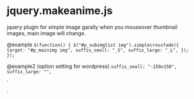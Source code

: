 # jquery.makeanime.js

jquery plugin for simple image garally
when you mouseover thumbnail images, main image will change.

@example
`
  $(function() {
   $("#p_subimglist img").simplecrossfade({
     target: "#p_mainimg img",
     suffix_small: "_S",
     suffix_large: "_L",
   });
 });
`

@example2
(option setting for wordpress)
`
  suffix_small: "-150x150",
  suffix_large: "",
`

`<link rel="stylesheet" type="text/css" media="all" href="jquery.simplecrossfade.css" />
<script type="text/javascript" src="jquery.simplecrossfade.1.0.min.js"></script>
<script type="text/javascript">
(function($) {
  jQuery.fn.exists = function(){return this.length>0;}
  $(function(){
    if($('#thumblist img').exists()){
      $("#thumblist img").simplecrossfade({
        target        : "#targetparent img",
        suffix_small  : "_S",
        suffix_large  : "_L",
        speed_fadeout : 500,
        speed_fadein  : 500
      });
    }
  });
}(jQuery))
</script>`
